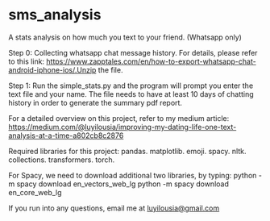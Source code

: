 # sms_analysis
A stats analysis on how much you text to your friend. (Whatsapp only)

Step 0:
Collecting whatsapp chat message history. For details, please refer to this link: https://www.zapptales.com/en/how-to-export-whatsapp-chat-android-iphone-ios/.Unzip the file.

Step 1:
Run the simple_stats.py and the program will prompt you enter the text file and your name. The file needs to have at least 10 days of chatting history in order to generate the summary pdf report.

For a detailed overview on this project, refer to my medium article: https://medium.com/@luyilousia/improving-my-dating-life-one-text-analysis-at-a-time-a802cb8c2876

Required libraries for this project:
pandas. 
matplotlib. 
emoji. 
spacy. 
nltk. 
collections. 
transformers. 
torch. 

For Spacy, we need to download additional two libraries, by typing: 
python -m spacy download en_vectors_web_lg
python -m spacy download en_core_web_lg

If you run into any questions, email me at luyilousia@gmail.com
